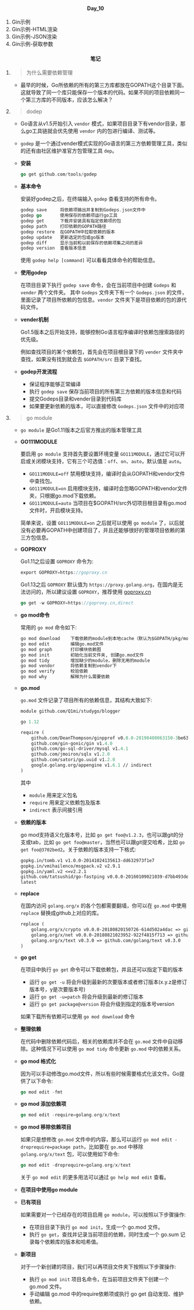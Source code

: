 #### <center>Day_10</center>

1. Gin示例
2. Gin示例-HTML渲染
3. Gin示例-JSON渲染
4. Gin示例-获取参数

#### <center>笔记</center>

1. > 为什么需要依赖管理
  
    - 最早的时候，Go所依赖的所有的第三方库都放在GOPATH这个目录下面。这就导致了同一个库只能保存一个版本的代码。如果不同的项目依赖同一个第三方库的不同版本，应该怎么解决？

2. > dodep

    - Go语言从v1.5开始引入 `vendor` 模式，如果项目目录下有vendor目录，那么go工具链就会优先使用 `vendor` 内的包进行编译、测试等。

    - `godep` 是一个通过vender模式实现的Go语言的第三方依赖管理工具，类似的还有由社区维护准官方包管理工具 `dep`。

    - **安装**

        ```go
        go get github.com/tools/godep
        ```

    - **基本命令**

        安装好godep之后，在终端输入 `godep` 查看支持的所有命令。

        ```go
        godep save     将依赖项输出并复制到Godeps.json文件中
        godep go       使用保存的依赖项运行go工具
        godep get      下载并安装具有指定依赖项的包
        godep path     打印依赖的GOPATH路径
        godep restore  在GOPATH中拉取依赖的版本
        godep update   更新选定的包或go版本
        godep diff     显示当前和以前保存的依赖项集之间的差异
        godep version  查看版本信息
        ```

        使用 `godep help [command]` 可以看看具体命令的帮助信息。

    - **使用godep**

        在项目目录下执行 `godep save` 命令，会在当前项目中创建 `Godeps` 和 `vender` 两个文件夹。
        其中 `Godeps` 文件夹下有一个 `Godeps.json` 的文件，里面记录了项目所依赖的包信息。`vendor` 文件夹下是项目依赖的包的源代码文件。

    - **vender机制**

        Go1.5版本之后开始支持，能够控制Go语言程序编译时依赖包搜索路径的优先级。

        例如查找项目的某个依赖包，首先会在项目根目录下的 `vender` 文件夹中查找，如果没有找到就会去 `$GOPATH/src` 目录下查找。

    - **godep开发流程**

      - 保证程序能够正常编译
      - 执行 `godep save` 保存当前项目的所有第三方依赖的版本信息和代码
      - 提交Godeps目录和vender目录到代码库
      - 如果要更新依赖的版本，可以直接修改 `Godeps.json` 文件中的对应项

3. > go module

    - `go module` 是Go1.11版本之后官方推出的版本管理工具

    - **GO111MODULE**

        要启用 `go module` 支持首先要设置环境变量 `GO111MODULE`，通过它可以开启或关闭模块支持，它有三个可选值：`off`、`on`、`auto`，默认值是 `auto`。

        - `GO111MODULE=off` 禁用模块支持，编译时会从GOPATH和vendor文件中查找包。
        - `GO111MODULE=on` 启用模块支持，编译时会忽略GOPATH和vendor文件夹，只根据go.mod下载依赖。
        - `GO111MODULE=auto` 当项目在$GOPATH/src外切项目根目录有go.mod文件时，开启模块支持。

        简单来说，设置 `GO111MODULE=on` 之后就可以使用 `go module` 了，以后就没有必要再GOPATH中创建项目了，并且还能够很好的管理项目依赖的第三方包信息。

    - **GOPROXY**

        Go1.11之后设置 `GOPROXY` 命令为:

        ```go
        export GOPROXY=https://goproxy.cn
        ```

        Go1.13之后 `GOPROXY` 默认值为 `https://proxy.golang.org`，在国内是无法访问的，所以建议设置 `GOPROXY`，推荐使用 [goproxy.cn](https://studygolang.com/topics/10014)

        ```go
        go get -w GOPROXY=https://goproxy.cn,direct
        ```

    - **go mod命令**

        常用的 `go mod` 命令如下:

        ```txt
        go mod download    下载依赖的module到本地cache（默认为$GOPATH/pkg/mod目录）
        go mod edit        编辑go.mod文件
        go mod graph       打印模块依赖图
        go mod init        初始化当前文件夹, 创建go.mod文件
        go mod tidy        增加缺少的module，删除无用的module
        go mod vendor      将依赖复制到vendor下
        go mod verify      校验依赖
        go mod why         解释为什么需要依赖
        ```

    - **go.mod**

        `go.mod` 文件记录了项目所有的依赖信息，其结构大致如下:

        ```mod
        module github.com/Q1mi/studygo/blogger

        go 1.12

        require (
            github.com/DeanThompson/ginpprof v0.0.0-20190408063150-3be636683586
            github.com/gin-gonic/gin v1.4.0
            github.com/go-sql-driver/mysql v1.4.1
            github.com/jmoiron/sqlx v1.2.0
            github.com/satori/go.uuid v1.2.0
            google.golang.org/appengine v1.6.1 // indirect
        )
        ```

        其中

        - `module` 用来定义包名
        - `require` 用来定义依赖包及版本
        - `indirect` 表示间接引用

    - **依赖的版本**

        go mod支持语义化版本号，比如 `go get foo@v1.2.3`，也可以跟git的分支或tab，比如 `go get foo@master`，当然也可以跟git提交哈希，比如 `go get foo@3702bed2`。关于依赖的版本支持一下格式:

        ```txt
        gopkg.in/tomb.v1 v1.0.0-20141024135613-dd632973f1e7
        gopkg.in/vmihailenco/msgpack.v2 v2.9.1
        gopkg.in/yaml.v2 <=v2.2.1
        github.com/tatsushid/go-fastping v0.0.0-20160109021039-d7bb493dee3e
        latest
        ```

    - **replace**

        在国内访问 `golang.org/x` 的各个包都需要翻墙，你可以在 `go.mod` 中使用 `replace` 替换成github上对应的库。

        ```txt
        replace (
            golang.org/x/crypto v0.0.0-20180820150726-614d502a4dac => github.com/golang/crypto v0.0.0-20180820150726-614d502a4dac
            golang.org/x/net v0.0.0-20180821023952-922f4815f713 => github.com/golang/net v0.0.0-20180826012351-8a410e7b638d
            golang.org/x/text v0.3.0 => github.com/golang/text v0.3.0
        )
        ```

    - **go get**

        在项目中执行 `go get` 命令可以下载依赖包，并且还可以指定下载的版本

        - 运行 `go get -u` 将会升级到最新的次要版本或者修订版本(x.y.z是修订版本号，y是次要版本号)
        - 运行 `go get -u=patch` 将会升级到最新的修订版本
        - 运行 `go get package@version` 将会升级到指定的版本号version

        如果下载所有依赖可以使用 `go mod download` 命令

    - **整理依赖**

        在代码中删除依赖代码后，相关的依赖库并不会在 `go.mod` 文件中自动移除。这种情况下可以使用 `go mod tidy` 命令更新 `go.mod` 中的依赖关系。

    - **go mod 格式化**

        因为可以手动修改go.mod文件，所以有些时候需要格式化该文件。Go提供了以下命令:

        ```go
        go mod edit -fmt
        ```

    - **go mod 添加依赖项**

        ```go
        go mod edit -require=golang.org/x/text
        ```

    - **go mod 移除依赖项目**

        如果只是想修改 `go.mod` 文件中的内容，那么可以运行 `go mod edit -droprequire=package path`，比如要在 `go.mod` 中移除 `golang.org/x/text` 包，可以使用如下命令:

        ```go
        go mod edit -droprequire=golang.org/x/text
        ```

        关于 `go mod edit` 的更多用法可以通过 `go help mod edit` 查看。

    - **在项目中使用go module**

    - **已有项目**

        如果需要对一个已经存在的项目启用 `go module`，可以按照以下步骤操作:

        - 在项目目录下执行 `go mod init`，生成一个 go.mod 文件。
        - 执行 `go get`，查找并记录当前项目的依赖，同时生成一个 go.sum 记录每个依赖库的版本和哈希值。

    - **新项目**

        对于一个新创建的项目，我们可以再项目文件夹下按照以下步骤操作:

        - 执行 `go mod init` 项目名命令，在当前项目文件夹下创建一个 go.mod 文件。
        - 手动编辑 go.mod 中的require依赖项或执行 go get 自动发现、维护依赖。

